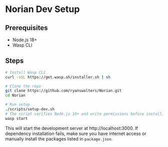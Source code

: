 # Norian Dev Setup

## Prerequisites
- Node.js 18+
- Wasp CLI

## Steps

```bash
# Install Wasp CLI
curl -sSL https://get.wasp.sh/installer.sh | sh

# Clone the repo
git clone https://github.com/ryanswalters/Norian.git
cd Norian

# Run setup
./scripts/setup-dev.sh
# The script verifies Node.js 18+ and write permissions before installing dependencies.
wasp start
```

This will start the development server at http://localhost:3000. If dependency installation fails, make sure you have internet access or manually install the packages listed in `package.json`.

